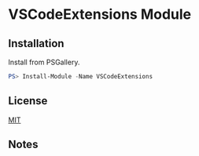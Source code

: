 ﻿# VSCodeExtensions Module


## Installation

Install from PSGallery.

```powershell
PS> Install-Module -Name VSCodeExtensions
```


## License

[MIT](LICENSE)


## Notes


